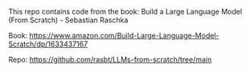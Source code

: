 This repo contains code from the book: Build a Large Language Model (From Scratch) - Sebastian Raschka

Book: https://www.amazon.com/Build-Large-Language-Model-Scratch/dp/1633437167

Repo: https://github.com/rasbt/LLMs-from-scratch/tree/main
